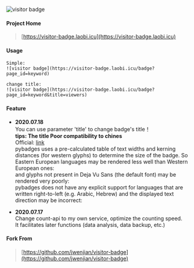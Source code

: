 ![visitor badge](https://visitor-badge.laobi.icu/badge?page_id=jwenjian.visitor-badge)

#### Project Home
> [https://visitor-badge.laobi.icu](https://visitor-badge.laobi.icu)

#### Usage
```
Simple: 
![visitor badge](https://visitor-badge.laobi.icu/badge?page_id=keyword)

change title: 
![visitor badge](https://visitor-badge.laobi.icu/badge?page_id=keyword&title=viewers)

```

#### Feature

- **2020.07.18**  
You can use parameter 'title' to change badge's title！  
**tips: The title Poor compatibility to chines**  
Official: [link](https://pypi.org/project/pybadges/)  
pybadges uses a pre-calculated table of text widths and kerning distances (for western glyphs) to determine the size of the badge. So Eastern European languages  may be rendered less well than Western European ones:  
and glyphs not present in Deja Vu Sans (the default font) may be rendered very poorly:  
pybadges does not have any explicit support for languages that are written right-to-left (e.g. Arabic, Hebrew) and the displayed text direction may be incorrect:  
 
- **2020.07.17**  
Change count-api to my own service, optimize the counting speed.   
It facilitates later functions (data analysis, data backup, etc.)

#### Fork From
> [https://github.com/jwenjian/visitor-badge](https://github.com/jwenjian/visitor-badge)
